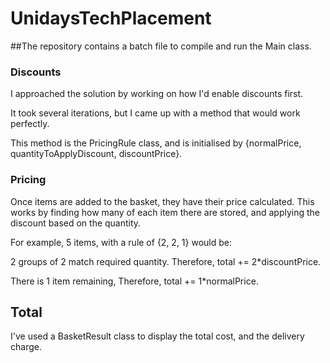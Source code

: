 ﻿# UnidaysTechPlacement
 
 
##The repository contains a batch file to compile and run the Main class.


### Discounts


I approached the solution by working on how I'd enable discounts first.

It took several iterations, but I came up with a method that would work perfectly.

This method is the PricingRule class, and is initialised by {normalPrice, quantityToApplyDiscount, discountPrice}.

### Pricing


Once items are added to the basket, they have their price calculated. This works by finding how many of each item there are stored, and applying the discount based on the quantity.

For example, 5 items, with a rule of {2, 2, 1} would be:

2 groups of 2 match required quantity. Therefore, total += 2*discountPrice.

There is 1 item remaining, Therefore, total += 1*normalPrice.

## Total

I've used a BasketResult class to display the total cost, and the delivery charge.
